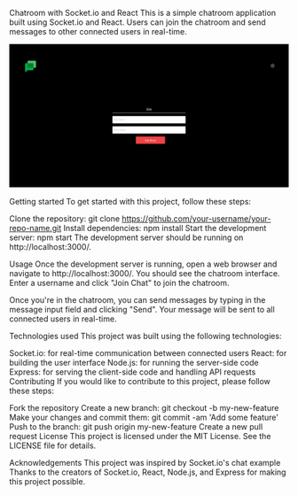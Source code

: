 Chatroom with Socket.io and React
This is a simple chatroom application built using Socket.io and React. Users can join the chatroom and send messages to other connected users in real-time.

![Alt text](./join.png)


Getting started
To get started with this project, follow these steps:

Clone the repository: git clone https://github.com/your-username/your-repo-name.git
Install dependencies: npm install
Start the development server: npm start
The development server should be running on http://localhost:3000/.

Usage
Once the development server is running, open a web browser and navigate to http://localhost:3000/. You should see the chatroom interface. Enter a username and click "Join Chat" to join the chatroom.

Once you're in the chatroom, you can send messages by typing in the message input field and clicking "Send". Your message will be sent to all connected users in real-time.

Technologies used
This project was built using the following technologies:

Socket.io: for real-time communication between connected users
React: for building the user interface
Node.js: for running the server-side code
Express: for serving the client-side code and handling API requests
Contributing
If you would like to contribute to this project, please follow these steps:

Fork the repository
Create a new branch: git checkout -b my-new-feature
Make your changes and commit them: git commit -am 'Add some feature'
Push to the branch: git push origin my-new-feature
Create a new pull request
License
This project is licensed under the MIT License. See the LICENSE file for details.

Acknowledgements
This project was inspired by Socket.io's chat example
Thanks to the creators of Socket.io, React, Node.js, and Express for making this project possible.
